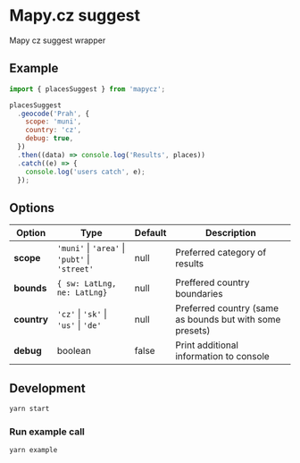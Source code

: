 # Mapy.cz suggest

Mapy cz suggest wrapper

## Example

```javascript
import { placesSuggest } from 'mapycz';

placesSuggest
  .geocode('Prah', {
    scope: 'muni',
    country: 'cz',
    debug: true,
  })
  .then((data) => console.log('Results', places))
  .catch((e) => {
    console.log('users catch', e);
  });
```

## Options

<!-- scope?: GeocodingScope;
  bounds?: LatLngBounds;
  country?: GeocodingCountries;
  debug?: boolean; -->

| Option      | Type                                           | Default | Description                                              |
| ----------- | ---------------------------------------------- | ------- | -------------------------------------------------------- |
| **scope**   | `'muni'` \| `'area'` \| `'pubt'` \| `'street'` | null    | Preferred category of results                            |
| **bounds**  | `{ sw: LatLng, ne: LatLng}`                    | null    | Preffered country boundaries                             |
| **country** | `'cz'` \| `'sk'` \| `'us'` \| `'de'`           | null    | Preferred country (same as bounds but with some presets) |
| **debug**   | boolean                                        | false   | Print additional information to console                  |

## Development

```bash
yarn start
```

### Run example call

```bash
yarn example
```
